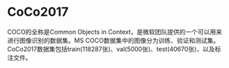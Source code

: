 # CoCo2017

COCO的全称是Common Objects in Context，是微软团队提供的一个可以用来进行图像识别的数据集。MS COCO数据集中的图像分为训练、验证和测试集。CoCo2017数据集包括train(118287张)、val(5000张)、test(40670张)，以及标注文件。

